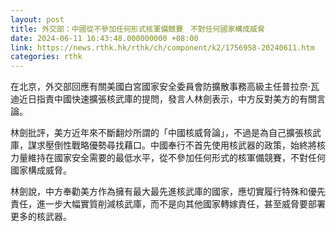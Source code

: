 ```yaml
---
layout: post
title: 外交部：中國從不參加任何形式核軍備競賽　不對任何國家構成威脅
date: 2024-06-11 16:43:48.000000000 +08:00
link: https://news.rthk.hk/rthk/ch/component/k2/1756958-20240611.htm
categories: rthk
---
```


在北京，外交部回應有關美國白宮國家安全委員會防擴散事務高級主任普拉奈·瓦迪近日指責中國快速擴張核武庫的提問，發言人林劍表示，中方反對美方的有關言論。

林劍批評，美方近年來不斷翻炒所謂的「中國核威脅論」，不過是為自己擴張核武庫，謀求壓倒性戰略優勢尋找藉口。中國奉行不首先使用核武器的政策，始終將核力量維持在國家安全需要的最低水平，從不參加任何形式的核軍備競賽，不對任何國家構成威脅。

林劍說，中方奉勸美方作為擁有最大最先進核武庫的國家，應切實履行特殊和優先責任，進一步大幅實質削減核武庫，而不是向其他國家轉嫁責任，甚至威脅要部署更多的核武器。
